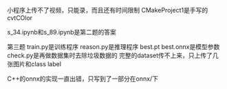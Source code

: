 小程序上传不了视频，只能录，而且还有时间限制
CMakeProject1是手写的cvtCOlor

s_34.ipynb和s_89.ipynb是第二题的答案


第三题
train.py是训练程序
reason.py是推理程序
best.pt best.onnx是模型参数
check.py是再做数据集时去除垃圾数据的
完整的dataset传不上来，只上传了几张图片和class label

C++的onnx的实现一直出错，只写到了一部分在onnx/下



